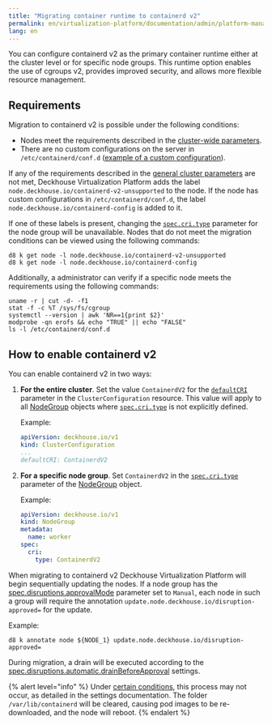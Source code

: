 ```yaml
---
title: "Migrating container runtime to containerd v2"
permalink: en/virtualization-platform/documentation/admin/platform-management/platform-scaling/node/migrating.html
lang: en
---
```


You can configure containerd v2 as the primary container runtime either at the cluster level or for specific node groups. This runtime option enables the use of cgroups v2, provides improved security, and allows more flexible resource management.

## Requirements

Migration to containerd v2 is possible under the following conditions:

- Nodes meet the requirements described in the [cluster-wide parameters](/products/kubernetes-platform/documentation/v1/installing/configuration.html#clusterconfiguration-defaultcri).
- There are no custom configurations on the server in `/etc/containerd/conf.d` ([example of a custom configuration](/products/kubernetes-platform/documentation/v1/modules/node-manager/faq.html#how-to-use-containerd-with-nvidia-gpu-support)).

If any of the requirements described in the [general cluster parameters](/products/kubernetes-platform/documentation/v1/installing/configuration.html#clusterconfiguration-defaultcri) are not met, Deckhouse Virtualization Platform adds the label `node.deckhouse.io/containerd-v2-unsupported` to the node. If the node has custom configurations in `/etc/containerd/conf.d`, the label `node.deckhouse.io/containerd-config` is added to it.

If one of these labels is present, changing the [`spec.cri.type`](/products/kubernetes-platform/documentation/v1/modules/node-manager/cr.html#nodegroup-v1-spec-cri-type) parameter for the node group will be unavailable. Nodes that do not meet the migration conditions can be viewed using the following commands:

```shell
d8 k get node -l node.deckhouse.io/containerd-v2-unsupported
d8 k get node -l node.deckhouse.io/containerd-config
```

Additionally, a administrator can verify if a specific node meets the requirements using the following commands:

```shell
uname -r | cut -d- -f1
stat -f -c %T /sys/fs/cgroup
systemctl --version | awk 'NR==1{print $2}'
modprobe -qn erofs && echo "TRUE" || echo "FALSE"
ls -l /etc/containerd/conf.d
```

## How to enable containerd v2

You can enable containerd v2 in two ways:

1. **For the entire cluster**. Set the value `ContainerdV2` for the [`defaultCRI`](/products/kubernetes-platform/documentation/v1/installing/configuration.html#clusterconfiguration-defaultcri) parameter in the `ClusterConfiguration` resource. This value will apply to all [NodeGroup](/products/kubernetes-platform/documentation/v1/modules/node-manager/cr.html#nodegroup) objects where [`spec.cri.type`](/products/kubernetes-platform/documentation/v1/modules/node-manager/cr.html#nodegroup-v1-spec-cri-type) is not explicitly defined.

   Example:

   ```yaml
   apiVersion: deckhouse.io/v1
   kind: ClusterConfiguration
   ...
   defaultCRI: ContainerdV2
   ```

1. **For a specific node group**. Set `ContainerdV2` in the [`spec.cri.type`](/products/kubernetes-platform/documentation/v1/modules/node-manager/cr.html#nodegroup-v1-spec-cri-type) parameter of the [NodeGroup](/products/kubernetes-platform/documentation/v1/modules/node-manager/cr.html#nodegroup) object.

   Example:

   ```yaml
   apiVersion: deckhouse.io/v1
   kind: NodeGroup
   metadata:
     name: worker
   spec:
     cri:
       type: ContainerdV2
   ```

When migrating to containerd v2 Deckhouse Virtualization Platform will begin sequentially updating the nodes. If a node group has the [spec.disruptions.approvalMode](/products/kubernetes-platform/documentation/v1/modules/node-manager/cr.html#nodegroup-v1-spec-disruptions-approvalmode) parameter set to `Manual`, each node in such a group will require the annotation `update.node.deckhouse.io/disruption-approved=` for the update.

Example:

```shell
d8 k annotate node ${NODE_1} update.node.deckhouse.io/disruption-approved=
```

During migration, a drain will be executed according to the [spec.disruptions.automatic.drainBeforeApproval](/products/kubernetes-platform/documentation/v1/modules/node-manager/cr.html#nodegroup-v1-spec-disruptions-automatic-drainbeforeapproval) settings.

{% alert level="info" %}
Under [certain conditions](/products/kubernetes-platform/documentation/v1/modules/node-manager/cr.html#nodegroup-v1-spec-disruptions-automatic-drainbeforeapproval), this process may not occur, as detailed in the settings documentation. The folder `/var/lib/containerd` will be cleared, causing pod images to be re-downloaded, and the node will reboot.
{% endalert %}
